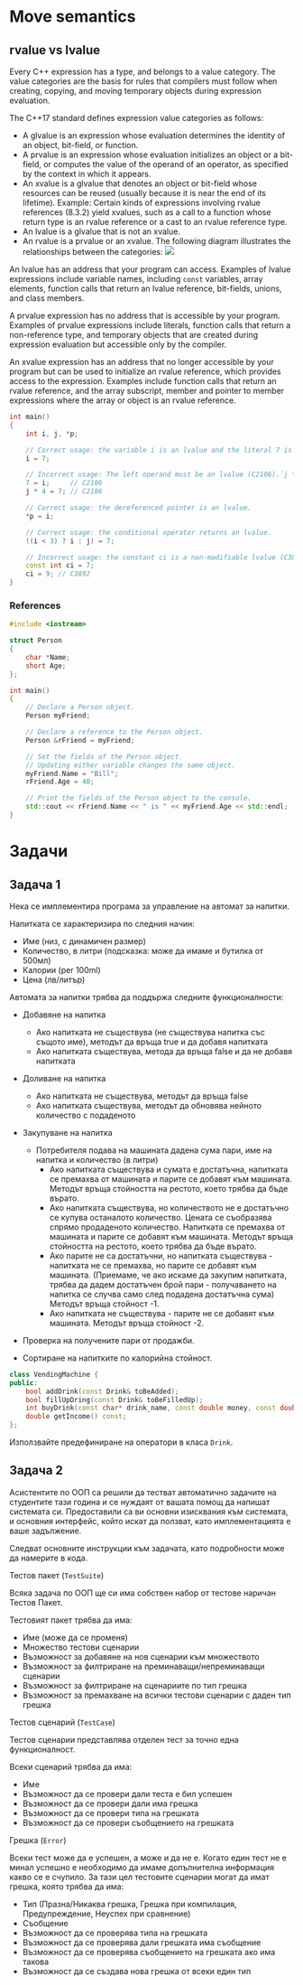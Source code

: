 # Move semantics
## rvalue vs lvalue
Every C++ expression has a type, and belongs to a value category. The value categories are the basis for rules that compilers must follow when creating, copying, and moving temporary objects during expression evaluation.

The C++17 standard defines expression value categories as follows:

- A glvalue is an expression whose evaluation determines the identity of an object, bit-field, or function.
- A prvalue is an expression whose evaluation initializes an object or a bit-field, or computes the value of the operand of an operator, as specified by the context in which it appears.
- An xvalue is a glvalue that denotes an object or bit-field whose resources can be reused (usually because it is near the end of its lifetime). Example: Certain kinds of expressions involving rvalue references (8.3.2) yield xvalues, such as a call to a function whose return type is an rvalue reference or a cast to an rvalue reference type.
- An lvalue is a glvalue that is not an xvalue.
- An rvalue is a prvalue or an xvalue.
The following diagram illustrates the relationships between the categories:
![](https://docs.microsoft.com/en-us/cpp/cpp/media/value_categories.png?view=msvc-170)

An lvalue has an address that your program can access. Examples of lvalue expressions include variable names, including `const` variables, array elements, function calls that return an lvalue reference, bit-fields, unions, and class members.

A prvalue expression has no address that is accessible by your program. Examples of prvalue expressions include literals, function calls that return a non-reference type, and temporary objects that are created during expression evaluation but accessible only by the compiler.

An xvalue expression has an address that no longer accessible by your program but can be used to initialize an rvalue reference, which provides access to the expression. Examples include function calls that return an rvalue reference, and the array subscript, member and pointer to member expressions where the array or object is an rvalue reference.

```c++
int main()
{
    int i, j, *p;

    // Correct usage: the variable i is an lvalue and the literal 7 is a prvalue.
    i = 7;

    // Incorrect usage: The left operand must be an lvalue (C2106).`j * 4` is a prvalue.
    7 = i;     // C2106
    j * 4 = 7; // C2106

    // Correct usage: the dereferenced pointer is an lvalue.
    *p = i;

    // Correct usage: the conditional operator returns an lvalue.
    ((i < 3) ? i : j) = 7;

    // Incorrect usage: the constant ci is a non-modifiable lvalue (C3892).
    const int ci = 7;
    ci = 9; // C3892
}
```
### References
```c++
#include <iostream>

struct Person
{
    char *Name;
    short Age;
};

int main()
{
    // Declare a Person object.
    Person myFriend;

    // Declare a reference to the Person object.
    Person &rFriend = myFriend;

    // Set the fields of the Person object.
    // Updating either variable changes the same object.
    myFriend.Name = "Bill";
    rFriend.Age = 40;

    // Print the fields of the Person object to the console.
    std::cout << rFriend.Name << " is " << myFriend.Age << std::endl;
}
```

# Задачи

## Задача 1

Нека се имплементира програма за управление на автомат за напитки.

Напитката се характеризира по следния начин:

-  Име (низ, с динамичен размер)
-  Количество, в литри (подсказка: може да имаме и бутилка от 500мл)
-  Калории (per 100ml)
-  Цена (лв/литър)

Автомата за напитки трябва да поддържа следните функционалности:
-  Добавяне на напитка
   -  Ако напитката не съществува (не съществува напитка със същото
име), методът да връща true и да добавя напитката
   -  Ако напитката съществува, метода да връща false и да не добавя
напитката

-  Доливане на напитка
   -  Ако напитката не съществува, методът да връща false
   -  Ако напитката съществува, методът да обновява нейното количество с подаденото

- Закупуване на напитка
   - Потребителя подава на машината дадена сума пари, име на
напитка и количество (в литри)
      -  Ако напитката съществува и сумата е достатъчна,
напитката се премахва от машината и парите се добавят
към машината. Методът връща стойността на рестото, което трябва да бъде върато.
     -  Ако напитката съществува, но количеството не е достатъчно се купува останалото количество. Цената се съобразява спрямо продаденото количество.
Напитката се премахва от машината и парите се добавят
към машината. Методът връща стойността на рестото, което трябва да бъде върато.
     - Ако парите не са достатъчни, но напитката съществува -
 напитката не се премахва, но парите се добавят към
машината. (Приемаме, че ако искаме да закупим напитката,
трябва да дадем достатъчен брой пари - получаването на
напитка се случва само след подадена достатъчна сума)
Методът връща стойност -1.
     - Ако напитката не съществува - парите не се добавят към
машината. Методът връща стойност -2.

-  Проверка на получените пари от продажби.
-  Сортиране на напитките по калорийна стойност.


```c++
class VendingMachine {
public:
    bool addDrink(const Drink& toBeAdded);
    bool fillUpDring(const Drink& toBeFilledUp);
    int buyDrink(const char* drink_name, const double money, const double quantity);
    double getIncome() const;
};
```

Използвайте предефиниране на оператори в класа `Drink`.

## Задача 2
Асистентите по ООП са решили да тестват автоматично задачите на
студентите тази година
и се нуждаят от вашата помощ да напишат системата си. Предоставили са ви
основни
изисквания към системата, и основния интерфейс, който искат да ползват, като
имплементацията
е ваше задължение.


Следват основните инструкции към задачата, като подробности може да
намерите в кода.

Тестов пакет (`TestSuite`)

Всяка задача по ООП ще си има собствен набор от тестове наричан Тестов
Пакет.


Тестовият пакет трябва да има:
- Име (може да се променя)
- Множество тестови сценарии
- Възможност за добавяне на нов сценарии към множеството
- Възможност за филтриране на преминаващи/непреминаващи сценарии
- Възможност за филтриране на сценариите по тип грешка
- Възможност за премахване на всички тестови сценарии с даден тип
грешка

Тестов сценарий (`TestCase`)

Тестов сценарии представлява отделен тест за точно една функционалност.

Всеки сценарий трябва да има:
- Име
- Възможност да се провери дали теста е бил успешен
- Възможност да се провери дали има грешка
- Възможност да се провери типа на грешката
- Възможност да се провери съобщението на грешката

Грешка (`Error`)

Всеки тест може да е успешен, а може и да не е. Когато един тест не е минал успешно е
необходимо да имаме допълнителна информация какво се е счупило. За тази
цел тестовите сценарии могат да имат грешка, която трябва да има:
-  Тип (Празна/Никаква грешка, Грешка при компилация, Предупреждение,
Неуспех при сравнение)
- Съобщение
- Възможност да се проверява типа на грешката
- Възможност да се проверява дали грешката има съобщение
- Възможност да се проверява съобщението на грешката ако има такова
- Възможност да се създава нова грешка от всеки един тип